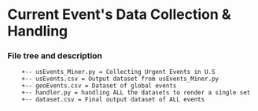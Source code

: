 # Current Event's Data Collection & Handling

### File tree and description

```	
	+-- usEvents_Miner.py = Collecting Urgent Events in U.S
	+-- usEvents.csv = Output dataset from usEvents_Miner.py
	+-- geoEvents.csv = Dataset of global events	
	+-- handler.py = handling ALL the datasets to render a single set
	+-- dataset.csv = Final output dataset of ALL events
```		

